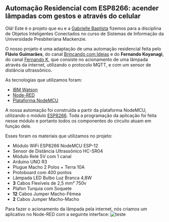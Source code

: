 <h2>Automação Residencial com ESP8266: acender lâmpadas com gestos e através do celular</h2>

Olá! Este é o projeto que eu e a [Gabrielle Baptista](https://github.com/theworldofbibi) fizemos para a disciplina de Objetos Inteligentes Conectados no curso de Sistemas de Informação da Universidade Presbiteriana Mackenzie.

O nosso projeto é uma adaptação de uma automação residencial feita pelo **Flávio Guimarães**, do canal [Brincando com Ideias](https://www.youtube.com/c/BrincandocomIdeias/featured) e do **Fernando Koyanagi**, do canal [Fernando K](https://www.youtube.com/c/FernandoKoyanagi/featured), que consiste no acionamento de uma lâmpada através da internet, utilizando o protocolo MQTT, e com um sensor de distância ultrassônico.

As tecnologias que utilizamos foram:
- [IBM Watson](https://cloud.ibm.com/developer/watson/documentation)
- [Node-RED](https://nodered.org/docs/)
- [Plataforma NodeMCU](https://nodemcu.readthedocs.io/en/release)

A nossa automação foi construída a partir da plataforma NodeMCU, utilizando o módulo [ESP8266](https://arduino-esp8266.readthedocs.io/en/latest). Toda a programação da aplicação foi feita nesse módulo e portanto todos os componentes do circuito atuam em função dele.

Esses foram os materiais que utilizamos no projeto:
- Módulo WiFi ESP8266 NodeMCU ESP-12
- Sensor de Distância Ultrassônico HC-SR04
- Módulo Relé 5V com 1 canal
- Arduino UNO R3
- Plugue Macho 2 Polos + Terra 10A
- Protoboard com 400 pontos
- Lâmpada LED Bulbo Luz Branca 4,8W
- **3** Cabos Flexíveis de 2,5 mm² 750v
- Plafon Turquia com Soquete
- **12** Cabos Jumper Macho-Fêmea
- **2** Cabos Jumper Macho-Macho

Para fazer o acionamento da lâmpada pela internet, nós criamos um aplicativo no Node-RED com a seguinte interface:
![teste](https://raw.githubusercontent.com/abstrarthur/automacao_residencial/main/Dashboard%20Node-RED.png)
